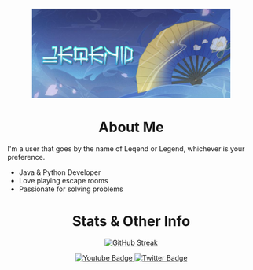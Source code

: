 <p align="center"><a href="https://ponjo.club/reflux"><img width="80%" src="./assets/readmeheader.png" /></a></p>
<div id="header" align="center">
    <h1>
About Me
</h1>

</div>

I'm a user that goes by the name of Leqend or Legend, whichever is your preference. 
- Java & Python Developer
- Love playing escape rooms
- Passionate for solving problems

<div id="header" align="center">
    <h1>
Stats & Other Info
</h1>

 [![GitHub Streak](http://github-readme-streak-stats.herokuapp.com?user=Leqends&theme=neon-dark&date_format=M%20j%5B%2C%20Y%5D&currStreakLabel=5778DD&background=1B1B1B&border=B9B9B9&stroke=66DDCC&ring=47DDA7)](https://git.io/streak-stats) 


</div>

<div id = "footer" align="center">
<div id="badges">
  <a href="https://www.youtube.com/channel/UCIKrbfz110GPULjJv8T6gxA">
    <img src="https://img.shields.io/badge/YouTube-red?style=for-the-badge&logo=youtube&logoColor=white" alt="Youtube Badge"/>
  </a>
  <a href="https://twitter.com/_zMxZero">
    <img src="https://img.shields.io/badge/Twitter-blue?style=for-the-badge&logo=twitter&logoColor=white" alt="Twitter Badge"/>
  </a>
</div>
</div>
